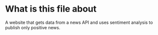 # What is this file about 
A website that gets data from a news API and uses sentiment analysis to publish only positive news.
